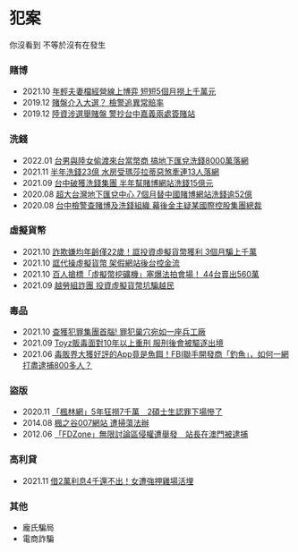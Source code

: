 # 犯案
你沒看到 不等於沒有在發生

### 賭博
* 2021.10 [年輕夫妻檔經營線上博弈 短短5個月撈上千萬元](https://www.msn.com/zh-tw/news/national/%e5%b9%b4%e8%bc%95%e5%a4%ab%e5%a6%bb%e6%aa%94%e7%b6%93%e7%87%9f%e7%b7%9a%e4%b8%8a%e5%8d%9a%e5%bc%88-%e7%9f%ad%e7%9f%ad5%e5%80%8b%e6%9c%88%e6%92%88%e4%b8%8a%e5%8d%83%e8%90%ac%e5%85%83/ar-AAPyZLt?ocid=msedgntp#image=AAPyZLt_1|3)
* 2019.12 [賭盤介入大選？ 檢警追異常賠率](https://news.ltn.com.tw/news/politics/paper/1339198)
* 2019.12 [陸資涉選舉賭盤 警抄台中嘉義兩處簽賭站](https://tw.news.yahoo.com/%E9%99%B8%E8%B3%87%E6%B6%89%E9%81%B8%E8%88%89%E8%B3%AD%E7%9B%A4-%E8%AD%A6%E6%8A%84%E5%8F%B0%E4%B8%AD%E5%98%89%E7%BE%A9%E5%85%A9%E8%99%95%E7%B0%BD%E8%B3%AD%E7%AB%99-055126911.html)

### 洗錢
* 2022.01 [台男與陸女偷渡來台當幣商 搞地下匯兌洗錢8000萬落網](https://www.msn.com/zh-tw/news/national/%E5%8F%B0%E7%94%B7%E8%88%87%E9%99%B8%E5%A5%B3%E5%81%B7%E6%B8%A1%E4%BE%86%E5%8F%B0%E7%95%B6%E5%B9%A3%E5%95%86-%E6%90%9E%E5%9C%B0%E4%B8%8B%E5%8C%AF%E5%85%8C%E6%B4%97%E9%8C%A28000%E8%90%AC%E8%90%BD%E7%B6%B2/ar-AAT8VMN?ocid=msedgntp)
* 2021.11 [半年洗錢23億 水房受瑪莎拉蒂惡煞牽連13人落網](https://www.epochtimes.com/b5/21/11/25/n13398144.htm?fbclid=IwAR1OnrqcrcI8qmQbCbvnGZWsyMm91TZUP6SWrnvtJpU5VuGmGRgHyfBl_44)
* 2021.09 [台中破獲洗錢集團 半年幫賭博網站洗錢15億元](https://tw.news.yahoo.com/%E5%8F%B0%E4%B8%AD%E7%A0%B4%E7%8D%B2%E6%B4%97%E9%8C%A2%E9%9B%86%E5%9C%98-%E5%8D%8A%E5%B9%B4%E5%B9%AB%E8%B3%AD%E5%8D%9A%E7%B6%B2%E7%AB%99%E6%B4%97%E9%8C%A215%E5%84%84%E5%85%83-085115008.html)
* 2020.08 [超大台灣地下匯兌中心 7個月替中國賭博網站洗錢逾52億](https://news.ltn.com.tw/news/society/breakingnews/3256783)
* 2020.08 [台中檢警查賭博及洗錢組織 幕後金主疑某國際控股集團總裁](https://news.ltn.com.tw/news/society/breakingnews/3263091)

### 虛擬貨幣
* 2021.10 [詐欺嫌均年齡僅22歲！誆投資虛擬貨幣獲利 3個月騙上千萬](https://tw.news.yahoo.com/%E5%9D%87%E5%B9%B4%E9%BD%A1%E5%83%8522%E6%AD%B2-%E8%AA%86%E6%8A%95%E8%B3%87%E8%99%9B%E6%93%AC%E8%B2%A8%E5%B9%A3%E7%8D%B2%E5%88%A9-3%E5%80%8B%E6%9C%88%E9%A8%99%E4%B8%8A%E5%8D%83%E8%90%AC-081619363.html)
* 2021.10 [誆代操虛擬貨幣 架假網站後台控金流](https://tw.news.yahoo.com/%E8%AA%86%E4%BB%A3%E6%93%8D%E8%99%9B%E6%93%AC%E8%B2%A8%E5%B9%A3-%E6%9E%B6%E5%81%87%E7%B6%B2%E7%AB%99%E5%BE%8C%E5%8F%B0%E6%8E%A7%E9%87%91%E6%B5%81-073021274.html)
* 2021.10 [百人搶標「虛擬幣挖礦機」塞爆法拍會場！ 44台賣出560萬](https://www.msn.com/zh-tw/news/national/%E7%99%BE%E4%BA%BA%E6%90%B6%E6%A8%99-%E8%99%9B%E6%93%AC%E5%B9%A3%E6%8C%96%E7%A4%A6%E6%A9%9F-%E5%A1%9E%E7%88%86%E6%B3%95%E6%8B%8D%E6%9C%83%E5%A0%B4-44%E5%8F%B0%E8%B3%A3%E5%87%BA560%E8%90%AC/ar-AAP9PBh?ocid=msedgntp)
* 2021.09 [越勞組詐團 投資虛擬貨幣坑騙越民](https://news.ltn.com.tw/news/society/breakingnews/3223173)

### 毒品
* 2021.10 [查獲犯罪集團首腦! 罪犯巢穴宛如一座兵工廠](https://tw.news.yahoo.com/%E6%9F%A5%E7%8D%B2%E7%8A%AF%E7%BD%AA%E9%9B%86%E5%9C%98%E9%A6%96%E8%85%A6-%E7%BD%AA%E7%8A%AF%E5%B7%A2%E7%A9%B4%E5%AE%9B%E5%A6%82-%E5%BA%A7%E5%85%B5%E5%B7%A5%E5%BB%A0-092759793.html)
* 2021.09 [Toyz販毒面對10年以上重刑 服刑後會被驅逐出境](https://udn.com/news/story/122482/5782932)
* 2021.06 [毒販界大獲好評的App竟是魚餌！FBI聯手開發商「釣魚」，如何一網打盡逮捕800多人？](https://www.bnext.com.tw/article/63294/operation-trojan-shield-europol)

### 盜版
* 2020.11 [「楓林網」5年狂撈7千萬　2碩士生認罪下場慘了](https://news.tvbs.com.tw/local/1414095)
* 2014.08 [楓之谷007網站 遭掃蕩法辦](https://tw.news.yahoo.com/%E6%A5%93%E4%B9%8B%E8%B0%B7007%E7%B6%B2%E7%AB%99-%E9%81%AD%E6%8E%83%E8%95%A9%E6%B3%95%E8%BE%A6-215046345--finance.html)
* 2012.06 [「FDZone」無限討論區侵權遭舉發　站長在澳門被逮捕](https://www.ettoday.net/news/20120608/55426.htm)

### 高利貸
* 2021.11 [借2萬利息4千還不出！女遭強押雞場活埋](https://www.msn.com/zh-tw/news/national/%E5%80%9F2%E8%90%AC%E5%88%A9%E6%81%AF4%E5%8D%83%E9%82%84%E4%B8%8D%E5%87%BA-%E5%A5%B3%E9%81%AD%E5%BC%B7%E6%8A%BC%E9%9B%9E%E5%A0%B4%E6%B4%BB%E5%9F%8B/ar-AAR4Sv4?ocid=msedgntp)

### 其他
* 龐氏騙局
* 電商詐騙
